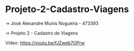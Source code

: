 # Projeto-2-Cadastro-Viagens

-> José Alexandre Munis Nogueira - 473393

-> Projeto 2 - Cadastro de Viagens

Vídeo: https://youtu.be/fJZweb7OPrw
